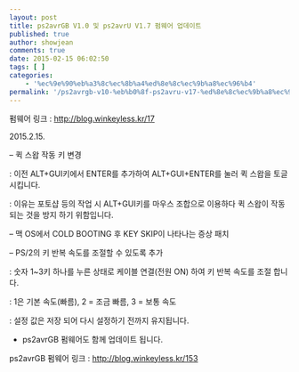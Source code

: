 ```yaml
---
layout: post
title: ps2avrGB V1.0 및 ps2avrU V1.7 펌웨어 업데이트
published: true
author: showjean
comments: true
date: 2015-02-15 06:02:50
tags: [ ]
categories:
    - '%ec%9e%90%eb%a3%8c%ec%8b%a4%ed%8e%8c%ec%9b%a8%ec%96%b4'
permalink: '/ps2avrgb-v10-%eb%b0%8f-ps2avru-v17-%ed%8e%8c%ec%9b%a8%ec%96%b4-%ec%97%85%eb%8d%b0%ec%9d%b4%ed%8a%b8-1'
---
```

펌웨어 링크 : http://blog.winkeyless.kr/17



2015.2.15.



&#8211; 퀵 스왑 작동 키 변경

: 이전 ALT+GUI키에서 ENTER를 추가하여 ALT+GUI+ENTER를 눌러 퀵 스왑을 토글 시킵니다.

: 이유는 포토샵 등의 작업 시 ALT+GUI키를 마우스 조합으로 이용하다 퀵 스왑이 작동되는 것을 방지 하기 위함입니다.



&#8211; 맥 OS에서 COLD BOOTING 후 KEY SKIP이 나타나는 증상 패치



&#8211; PS/2의 키 반복 속도를 조절할 수 있도록 추가

: 숫자 1~3키 하나를 누른 상태로 케이블 연결(전원 ON) 하여 키 반복 속도를 조절 합니다.

: 1은 기본 속도(빠름), 2 = 조금 빠름, 3 = 보통 속도

: 설정 값은 저장 되어 다시 설정하기 전까지 유지됩니다.







* ps2avrGB 펌웨어도 함께 업데이트 됩니다.

ps2avrGB 펌웨어 링크 : http://blog.winkeyless.kr/153